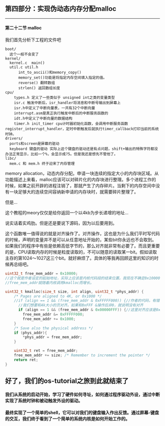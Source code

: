 ## 第四部分：实现伪动态内存分配malloc
-------------


#### 第二十二节 malloc

我们首先分析下工程的文件吧

    boot/
      这个一般不会变了
    kernel/
      kernel.c  main()
      util.c util.h
          int_to_ascii()和memory_copy()
          memory_set()功能是将指定内存空间填入指定的值。
          reverse() 翻转数组
          strlen() 返回数组长度
    cpu/
        types.h 定义了一些类似于 unsigned int之类的变量类型
        isr.c 触发中断后，isr_handler将消息和中断号输出到屏幕上
        isr.h中定义了中断向量表，一共有32个中断向量
        interrupt.asm是真正执行触发中断后的中断服务函数的
        idt.h中定义了中断向量的数据结构
        timer.h init_timer cpu计时器初始化函数，会调用中断服务函数register_interrupt_handler，定时中断触发后就执行timer_callback打印当前的系统时钟。
    drivers/
      ports和screen是屏幕的驱动
      keyboard 键盘的驱动 实际上这个键盘的驱动还是有点问题，shift+输出的特殊字符都没办法正常显示，比如一个%，会显示成?5。但是我还是想先不管他了。
    libc/
      mem.c 和 mem.h 终于迎来了内存管理

memory allocation，动态内存分配。申请一块连续的指定大小的内存块区域。从功能描述上来看，malloc应该可以对碎片化的内存块进行整理。多个进程工作的时候，如果之前开辟的进程注销了，那就产生了内存碎片。当剩下的内存空间中没有一块足够大的连续空间容纳新申请的内存块时，就需要碎片整理了。

但是...

这个教程的meory仅仅是给你返回一个以4kb为步长递增的地址...

说实话着实鸡肋。但是还是要说下源码，因为以后要用到。

这个函数唯一值得说的就是对齐操作了。对齐操作，这也是为什么我们平时写代码的时候，声明的变量并不是可以从任意地址开始的，某些bit你永远也不会取到。如果我们的程序中有些是依赖高低字节的，那么对齐就非常有必要了。而且更重要的是，CPU读取内存的时候是粒度读取的，不可以随意的读取某一bit。假如读取主存的第1024～1027这三个bit。就好麻烦了。具体的等我再回顾这里的知识的时候再总结吧。

```c++
uint32_t free_mem_addr = 0x10000;
//这个就是作者设定的起始地址，实际上应该是内核代码段的结束位置。我现在不确定0x10000是不是内核代码结束的位置。但是肯定是一个没有被使用的地址。
//free_mem_addr就随着内核调用kmalloc而增长。

uint32_t kmalloc(size_t size, int align, uint32_t *phys_addr) {
    /* Pages are aligned to 4K, or 0x1000 */
    //if (align == 1 && (free_mem_addr & 0xFFFFF000)) {//作者的代码，有错误
      //我们想要和4k大小的页对齐。如果和0xFFF &操作后非0，就说明没有对齐
      if (align == 1 && (free_mem_addr & 0x00000FFF)) {//这里对齐应该是0x00000FFF
        free_mem_addr &= 0xFFFFF000;
        free_mem_addr += 0x1000;
    }
    /* Save also the physical address */
    if (phys_addr){
        *phys_addr = free_mem_addr;
    }

    uint32_t ret = free_mem_addr;
    free_mem_addr += size; /* Remember to increment the pointer */
    return ret;
}

```

## 好了，我们的os-tutorial之旅到此就结束了
#### 我们从系统的启动开始，学习了硬件如何寻址，如何通过程序驱动外设，通过中断实现了系统时钟和被动触发外设的驱动。
#### 最终实现了一个简单的shell，它可以对我们的键盘输入作出反馈。通过屏幕-键盘的交互，我们终于看到了一个简单的系统内核是如何开始工作的。
